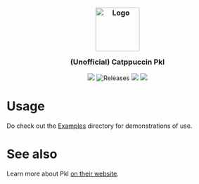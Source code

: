 <h3 align="center">
	<img src="https://raw.githubusercontent.com/catppuccin/catppuccin/main/assets/logos/exports/1544x1544_circle.png" width="100" alt="Logo"/><br/>
	<img src="https://raw.githubusercontent.com/catppuccin/catppuccin/main/assets/misc/transparent.png" height="30" width="0px"/> (Unofficial) Catppuccin Pkl
	<img src="https://raw.githubusercontent.com/catppuccin/catppuccin/main/assets/misc/transparent.png" height="30" width="0px"/>
</h3>

<p align="center">
    <a href="https://github.com/timeTravelPenguin/pkl.catppuccin/stargazers"><img src="https://img.shields.io/github/stars/timeTravelPenguin/pkl.catppuccin?colorA=363a4f&colorB=b7bdf8&style=for-the-badge"></a>
    <img alt="Releases" src="https://img.shields.io/github/release/TimeTravelPenguin/pkl.catppuccin.svg?style=for-the-badge&logo=github&color=F2CDCD&logoColor=D9E0EE&labelColor=302D41"/></a>
    <a href="https://github.com/timeTravelPenguin/pkl.catppuccin/issues"><img src="https://img.shields.io/github/issues/timeTravelPenguin/pkl.catppuccin?colorA=363a4f&colorB=f5a97f&style=for-the-badge"></a>
    <a href="https://github.com/timeTravelPenguin/pkl.catppuccin/contributors"><img src="https://img.shields.io/github/contributors/timeTravelPenguin/pkl.catppuccin?colorA=363a4f&colorB=a6da95&style=for-the-badge"></a>
</p>

# Usage

Do check out the [Examples](./pkl.catppuccin/examples/) directory for demonstrations of use.

# See also

Learn more about Pkl [on their website](https://pkl-lang.org).
